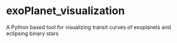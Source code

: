 # exoPlanet_visualization
A Python based tool for visualizing transit curves of exoplanets and eclipsing binary stars
